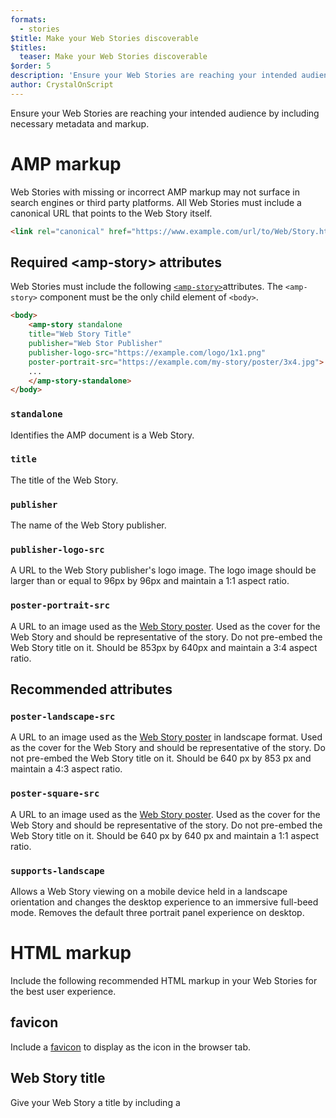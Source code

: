 ```yaml
---
formats:
  - stories
$title: Make your Web Stories discoverable
$titles:
  teaser: Make your Web Stories discoverable
$order: 5
description: 'Ensure your Web Stories are reaching your intended audience by including necessary metadata and markup.'
author: CrystalOnScript
---
```


Ensure your Web Stories are reaching your intended audience by including necessary metadata and markup.


# AMP markup

Web Stories with missing or incorrect AMP markup may not surface in search engines or third party platforms. All Web Stories must include a canonical URL that points to the Web Story itself. 


```html
<link rel="canonical" href="https://www.example.com/url/to/Web/Story.html">
```



## Required &lt;amp-story&gt; attributes

Web Stories must include the following [`<amp-story>`](https://amp.dev/documentation/components/amp-story)attributes. The `<amp-story>` component must be the only child element of `<body>`.

```html
<body>
    <amp-story standalone 
    title="Web Story Title"
    publisher="Web Stor Publisher"
    publisher-logo-src="https://example.com/logo/1x1.png"
    poster-portrait-src="https://example.com/my-story/poster/3x4.jpg">
    ...
    </amp-story-standalone>
</body>
```


### `standalone`

Identifies the AMP document is a Web Story. 

### `title`

The title of the Web Story. 

### `publisher`

The name of the Web Story publisher.


### `publisher-logo-src`

A URL to the Web Story publisher's logo image. The logo image should be larger than or equal to 96px by 96px and maintain a 1:1 aspect ratio.


### `poster-portrait-src`

A URL to an image used as the [Web Story poster](https://amp.dev/documentation/components/amp-story/#poster-guidelines-(for-poster-portrait-src,-poster-landscape-src,-and-poster-square-src)). Used as the cover for the Web Story and should be representative of the story. Do not pre-embed the Web Story title on it. Should be 853px by 640px and maintain a 3:4 aspect ratio.


## Recommended <amp-story> attributes

### `poster-landscape-src`

A URL to an image used as the [Web Story poster](https://amp.dev/documentation/components/amp-story/#poster-guidelines-(for-poster-portrait-src,-poster-landscape-src,-and-poster-square-src)) in landscape format. Used as the cover for the Web Story and should be representative of the story. Do not pre-embed the Web Story title on it. Should be 640 px by 853 px and maintain a 4:3 aspect ratio.

### `poster-square-src`

A URL to an image used as the [Web Story poster](https://amp.dev/documentation/components/amp-story/#poster-guidelines-(for-poster-portrait-src,-poster-landscape-src,-and-poster-square-src)). Used as the cover for the Web Story and should be representative of the story. Do not pre-embed the Web Story title on it. Should be 640 px by 640 px and maintain a 1:1 aspect ratio.


### `supports-landscape`

Allows a Web Story viewing on a mobile device held in a landscape orientation and changes the desktop experience to an immersive full-beed mode. Removes the default three portrait panel experience on desktop. 


# HTML markup

Include the following recommended HTML markup in your Web Stories for the best user experience. 

## favicon

Include a [favicon](https://www.w3.org/2005/10/howto-favicon) to display as the icon in the browser tab.

## Web Story title

Give your Web Story a title by including a <code>[<title>](https://developer.mozilla.org/en-US/docs/Web/HTML/Element/title)</code> tag.

## Image alt-text

Maximize accessibility and indexability by including [meaningful alt-text for images](https://developer.mozilla.org/en-US/docs/Web/HTML/Element/img#Accessibility_concerns). 


# Metadata

Platforms that surface Web Stories rely on metadata to correctly index and display them. Include the following recommended information to give users a delightful Web Story experience. 

## Schema.org metadata

Including [schema.org](https://schema.org/) structured data vocabulary defines important information about your Web Story that allows third-party platforms, such as search engines, to display and index them.

## OGP metadata

Including [Open Graph protocol](https://ogp.me/) enables Web Stories to become a rich object in a social graph.  

## Twitter card data

Including [Twitter card data](https://developer.twitter.com/en/docs/twitter-for-websites/cards/overview/abouts-cards) allows you to attach photos, videos and media experiences to a Tweet sharing your Web Story. 

[tip type="read-on"]
Read more about [SEO for Web Stories in the AMP Blog](https://blog.amp.dev/2020/02/12/seo-for-amp-stories/).
[/tip]